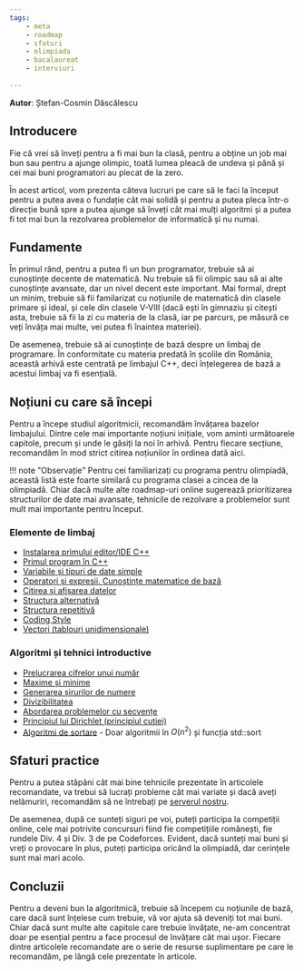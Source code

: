 ```yaml
---
tags:
    - meta
    - roadmap
    - sfaturi
    - olimpiada
    - bacalaureat
    - interviuri
 
---
```


**Autor**: Ștefan-Cosmin Dăscălescu

## Introducere

Fie că vrei să înveți pentru a fi mai bun la clasă, pentru a obține un job mai bun sau pentru a ajunge olimpic, toată lumea pleacă de undeva și până și cei mai buni programatori au plecat de la zero.

În acest articol, vom prezenta câteva lucruri pe care să le faci la început pentru a putea avea o fundație cât mai solidă și pentru a putea pleca într-o direcție bună spre a putea ajunge să înveți cât mai mulți algoritmi și a putea fi tot mai bun la rezolvarea problemelor de informatică și nu numai. 

## Fundamente

În primul rând, pentru a putea fi un bun programator, trebuie să ai cunoștințe decente de matematică. Nu trebuie să fii olimpic sau să ai alte cunoștințe avansate, dar un nivel decent este important. Mai formal, drept un minim, trebuie să fii familarizat cu noțiunile de matematică din clasele primare și ideal, și cele din clasele V-VIII (dacă ești în gimnaziu și citești asta, trebuie să fii la zi cu materia de la clasă, iar pe parcurs, pe măsură ce veți învăța mai multe, vei putea fi înaintea materiei).

De asemenea, trebuie să ai cunoștințe de bază despre un limbaj de programare. În conformitate cu materia predată în școlile din România, această arhivă este centrată pe limbajul C++, deci înțelegerea de bază a acestui limbaj va fi esențială. 

## Noțiuni cu care să începi 

Pentru a începe studiul algoritmicii, recomandăm învățarea bazelor limbajului. Dintre cele mai importante noțiuni inițiale, vom aminti următoarele capitole, precum și unde le găsiți la noi în arhivă. Pentru fiecare secțiune, recomandăm în mod strict citirea noțiunilor în ordinea dată aici. 

!!! note "Observație"
    Pentru cei familiarizați cu programa pentru olimpiadă, această listă este foarte similară cu programa clasei a cincea de la olimpiadă. Chiar dacă multe alte roadmap-uri online sugerează prioritizarea structurilor de date mai avansate, tehnicile de rezolvare a problemelor sunt mult mai importante pentru început. 

### Elemente de limbaj

* [Instalarea primului editor/IDE C++](https://edu.roalgo.ro/cppintro/)
* [Primul program în C++](https://edu.roalgo.ro/cppintro/intro/)
* [Variabile și tipuri de date simple](https://edu.roalgo.ro/cppintro/data-types/)
* [Operatori și expresii. Cunoștințe matematice de bază](https://edu.roalgo.ro/cppintro/basic-math/)
* [Citirea și afișarea datelor](https://edu.roalgo.ro/cppintro/input-output/)
* [Structura alternativă](https://edu.roalgo.ro/cppintro/conditions-if/)
* [Structura repetitivă](https://edu.roalgo.ro/cppintro/loops/)
* [Coding Style](https://edu.roalgo.ro/cppintro/coding-style/)
* [Vectori (tablouri unidimensionale)](https://edu.roalgo.ro/cppintro/arrays/)

### Algoritmi și tehnici introductive

* [Prelucrarea cifrelor unui număr](https://edu.roalgo.ro/usor/digits-manipulation/)
* [Maxime și minime](https://edu.roalgo.ro/usor/maxime-minime)
* [Generarea șirurilor de numere](https://edu.roalgo.ro/usor/generarea-sirurilor/)
* [Divizibilitatea](https://edu.roalgo.ro/usor/divisibility/)
* [Abordarea problemelor cu secvențe](https://edu.roalgo.ro/usor/sequences/)
* [Principiul lui Dirichlet (principiul cutiei)](https://edu.roalgo.ro/usor/dirichlet/)
* [Algoritmi de sortare](https://edu.roalgo.ro/usor/sorting/) - Doar algoritmii în $O(n^2)$ și funcția std::sort

## Sfaturi practice

Pentru a putea stăpâni cât mai bine tehnicile prezentate în articolele recomandate, va trebui să lucrați probleme cât mai variate și dacă aveți nelămuriri, recomandăm să ne întrebați pe [serverul nostru](https://discord.gg/roalgo).

De asemenea, după ce sunteți siguri pe voi, puteți participa la competiții online, cele mai potrivite concursuri fiind fie competițiile românești, fie rundele Div. 4 și Div. 3 de pe Codeforces. Evident, dacă sunteți mai buni și vreți o provocare în plus, puteți participa oricând la olimpiadă, dar cerințele sunt mai mari acolo. 

## Concluzii

Pentru a deveni bun la algoritmică, trebuie să începem cu noțiunile de bază, care dacă sunt înțelese cum trebuie, vă vor ajuta să deveniți tot mai buni. Chiar dacă sunt multe alte capitole care trebuie învățate, ne-am concentrat doar pe esențial pentru a face procesul de învățare cât mai ușor. Fiecare dintre articolele recomandate are o serie de resurse suplimentare pe care le recomandăm, pe lângă cele prezentate în articole.

